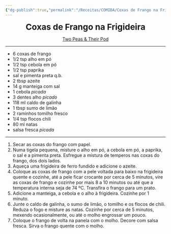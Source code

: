 ```yaml
---
{"dg-publish":true,"permalink":"/Receitas/COMIDA/Coxas de Frango na Frigideira/"}
---
```


<div style="text-align: center;"> <span style="font-size: 26px;"><b> Coxas de Frango na Frigideira </b></span> </div>

<span class="center"> <center> [Two Peas & Their Pod](https://www.twopeasandtheirpod.com/easy-skillet-chicken-thighs/) </center></span>

---
- 6 coxas de frango
- 1/2 tsp alho em pó
- 1/2 tsp cebola em pó
- 1/2 tsp paprika
- sal e pimenta preta q.b.
- 2 tbsp azeite
- 14 g manteiga com sal
- 1 cebola *picada*
- 3 dentes alho *picado*
- 118 ml caldo de galinha
- 1 tbsp sumo de limão
- 2 raminhos tomilho fresco
- 1/4 tsp flocos chili
- 80 ml natas
- salsa fresca *picada*
---
1. Secar as coxas do frango com papel.
2. Numa tigela pequena, misture o alho em pó, a cebola em pó, a paprika, o sal e a pimenta preta. Esfregue a mistura de temperos nas coxas do frango, dos dois lados.
3. Aqueça uma frigideira de ferro fundido e adicione o azeite.
4. Coloque as coxas de frango com a pele voltada para baixo na frigideira quente e cozinhe, até a pele ficar crocante por cerca de 5 minutos, vire as coxas de frango e cozinhe por mais 8 a 10 minutos ou até que a temperatura interna seja de 74 ºC. Transfira o frango para um prato.
5. Adicione a manteiga, a cebola e o alho à frigideira. Cozinhe por 1 minuto.
6. Junte o caldo de galinha, o sumo de limão, o tomilho e os flocos de chili. Reduza o fogo e misture as natas. Cozinhe por cerca de 5 minutos, mexendo ocasionalmente, ou até o molho engrossar um pouco.
7. Coloque o frango de volta na panela com o molho. Decore com salsa fresca. Sirva o frango quente com o molho.